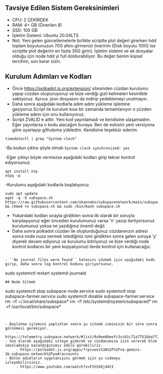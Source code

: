 ## Tavsiye Edilen Sistem Gereksinimleri
- CPU: 2 ÇEKİRDEK
- RAM: 4+ GB (Önerilen 8)
- SSD: 100 GB
- İşletim Sistemi: Ubuntu 20.04LTS
- Not: Yeni gelen güncellemelerle birlikte scriptte plot değeri girerken hdd toplam boyutunuzun 70G altını girmenizi öneririm (Disk boyutu 100G ise scriptte plot değerini en fazla 30G girin). İşletim sistemi ve ek dosyalar olduğu için node hdd yi full doldurabiliyor. Bu değer benim kişisel tercihim, son karar sizin.

## Kurulum Adımları ve Kodları
- Önce https://polkadot.js.org/extension/ sitesinden cüzdan kurulumu yapıp cüzdan oluşturuyoruz ve bize verdiği gizli kelimeleri kesinlikle saklıyoruz. Ayrıca .json dosyasını da indirip yedeklemeyi unutmayın.
- Daha sonra aşağıdaki kodlarla adım adım yükleme işlemine geçiyoruz.Script ile kurulum kısa bir zamanda tamamlanıyor o yüzden yükleme adımı için onu kullanıyoruz.
- Script ZVALID e aittir. Yeni kod yayınlamadı ve kendisine ulaşamadım. Eğer yayınlarsa o kodu alacağım buraya. Ben de eskisini yeni versiyona göre uyarlayıp githubıma yükledim. Kendisine teşekkür ederim.

```
timedatectl | grep "System clock"
```
-Bu kodun çıktısı şöyle olmalı ``System clock synchronized: yes`` 

-Eğer çıktıyı böyle vermezse aşağıdaki kodları girip tekrar kontrol ediyorsunuz.

```
apt install ntp
ntpq -p
``` 
-Kurulumu aşağıdaki kodlarla başlatıyoruz.
```
sudo apt update
wget -q -O subspace.sh https://raw.githubusercontent.com/okannako/subspacenetwork/main/subspace.sh && chmod +x subspace.sh && sudo /bin/bash subspace.sh
```
- Yukarıdaki kodları sırayla girdikten sonra ilk olarak bir soruyla karşılaşıyoruz eğer önceden kurulumunuz varsa 'n' yazıp ilerliyorsunuz kurulumunuz yoksa ne yazdığınız önemli değil.
- Daha sonra polkadot cüzdan ile oluşturduğunuz cüzdanınızın adresi sonra node nuza vermek istediğiniz ismi girdikten sonra gelen soruya 'y' diyerek devam ediyoruz ve kurulumu bitiriyoruz ve bize verdiği node kontrol kodlarını bir yere kopyalıyoruzi ilerde kontrol için kullanacağız.
```

- ``No journal files were found`` hatasını çözmek için aşağıdaki kodu girip, daha sonra log kontrol kodunu giriyorsunuz. 

```
sudo systemctl restart systemd-journald
```
## Node Silmek

```
sudo systemctl stop subspace-node.service
sudo systemctl stop subspace-farmer.service
sudo systemctl disable subspace-farmer.service
rm -rf ~/.local/share/subspace*
rm -rf /etc/systemd/system/subspaced*
rm -rf /usr/local/bin/subspace*
```


- Başlatma işlemini yaptıktan sonra şu sitede isminizin bir süre sonra görünmesi gerekiyor.
     - https://telemetry.subspace.network/#list/0x9ee86eefc3cc61c71a7751bba7f25e442da2512f408e6286153b3ccc055dccf0
- Son olarak aşağıdaki siteye giderek ve cüzdanımıza izin vererek blok imzaladıkça kazandığınımız ödülü görebiliriz.
     - https://polkadot.js.org/apps/?rpc=wss%3A%2F%2Fna.gemini-1b.subspace.network%2Fws#/accounts
- Bütün adımların uygulanışını görmek için şu videoyu izleyebilirsiniz.
     - https://www.youtube.com/watch?v=F1hSXOj44tI
